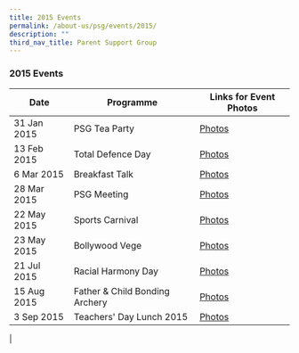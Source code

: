 ```yaml
---
title: 2015 Events
permalink: /about-us/psg/events/2015/
description: ""
third_nav_title: Parent Support Group
---
```


### **2015 Events**

| Date | Programme | Links for Event Photos |
|---|---|---|
| 31 Jan 2015 | PSG Tea Party | [Photos](https://staging.d1ph2u5puaqsvh.amplifyapp.com/about-us/psg/event-photos/2015/tea-party/) |
| 13 Feb 2015 | Total Defence Day | [Photos](https://staging.d1ph2u5puaqsvh.amplifyapp.com/about-us/psg/event-photos/2015/total-defence-day/) |
| 6 Mar 2015 | Breakfast Talk | [Photos](https://staging.d1ph2u5puaqsvh.amplifyapp.com/about-us/psg/event-photos/2015/breakfast-talk/) |
| 28 Mar 2015 | PSG Meeting | [Photos](https://staging.d1ph2u5puaqsvh.amplifyapp.com/about-us/psg/event-photos/2015/meeting/) |
| 22 May 2015 | Sports Carnival | [Photos](https://staging.d1ph2u5puaqsvh.amplifyapp.com/about-us/psg/event-photos/2015/sports-carnival/) |
| 23 May 2015 | Bollywood Vege | [Photos](https://staging.d1ph2u5puaqsvh.amplifyapp.com/about-us/psg/event-photos/2015/bollywood/) |
| 21 Jul 2015 | Racial Harmony Day | [Photos](https://staging.d1ph2u5puaqsvh.amplifyapp.com/about-us/psg/event-photos/2015/rhd/) |
| 15 Aug 2015 | Father & Child Bonding Archery | [Photos](https://staging.d1ph2u5puaqsvh.amplifyapp.com/about-us/psg/event-photos/2015/father-and-child-bonding-archery/) |
| 3 Sep 2015 | Teachers' Day Lunch 2015 | [Photos](https://staging.d1ph2u5puaqsvh.amplifyapp.com/about-us/psg/event-photos/2015/teachers-day-lunch/) |
|